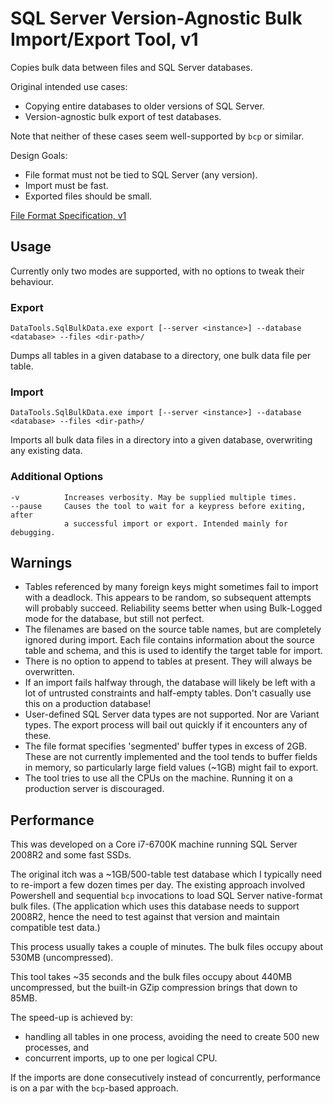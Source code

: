 ﻿# SQL Server Version-Agnostic Bulk Import/Export Tool, v1

Copies bulk data between files and SQL Server databases.

Original intended use cases:
* Copying entire databases to older versions of SQL Server.
* Version-agnostic bulk export of test databases.

Note that neither of these cases seem well-supported by `bcp` or similar.

Design Goals:
* File format must not be tied to SQL Server (any version).
* Import must be fast.
* Exported files should be small.

[File Format Specification, v1](FILEFORMAT.md)

## Usage

Currently only two modes are supported, with no options to tweak their
behaviour.

### Export

    DataTools.SqlBulkData.exe export [--server <instance>] --database <database> --files <dir-path>/

Dumps all tables in a given database to a directory, one bulk data file per
table.

### Import

    DataTools.SqlBulkData.exe import [--server <instance>] --database <database> --files <dir-path>/

Imports all bulk data files in a directory into a given database, overwriting
any existing data.

### Additional Options

    -v          Increases verbosity. May be supplied multiple times.
    --pause     Causes the tool to wait for a keypress before exiting, after
                a successful import or export. Intended mainly for debugging.

## Warnings

* Tables referenced by many foreign keys might sometimes fail to import with
  a deadlock. This appears to be random, so subsequent attempts will probably
  succeed. Reliability seems better when using Bulk-Logged mode for the
  database, but still not perfect.
* The filenames are based on the source table names, but are completely
  ignored during import. Each file contains information about the source table
  and schema, and this is used to identify the target table for import.
* There is no option to append to tables at present. They will always be
  overwritten.
* If an import fails halfway through, the database will likely be left with a
  lot of untrusted constraints and half-empty tables. Don't casually use this 
  on a production database!
* User-defined SQL Server data types are not supported. Nor are Variant types.
  The export process will bail out quickly if it encounters any of these.
* The file format specifies 'segmented' buffer types in excess of 2GB. These
  are not currently implemented and the tool tends to buffer fields in memory,
  so particularly large field values (~1GB) might fail to export.
* The tool tries to use all the CPUs on the machine. Running it on a
  production server is discouraged.

## Performance

This was developed on a Core i7-6700K machine running SQL Server 2008R2 and
some fast SSDs.

The original itch was a ~1GB/500-table test database which I typically need
to re-import a few dozen times per day. The existing approach involved
Powershell and sequential `bcp` invocations to load SQL Server native-format
bulk files.
(The application which uses this database needs to support 2008R2, hence the
need to test against that version and maintain compatible test data.)

This process usually takes a couple of minutes. The bulk files occupy about
530MB (uncompressed).

This tool takes ~35 seconds and the bulk files occupy about 440MB
uncompressed, but the built-in GZip compression brings that down to 85MB.

The speed-up is achieved by:
* handling all tables in one process, avoiding the need to create 500 new
  processes, and
* concurrent imports, up to one per logical CPU.

If the imports are done consecutively instead of concurrently, performance
is on a par with the `bcp`-based approach.

